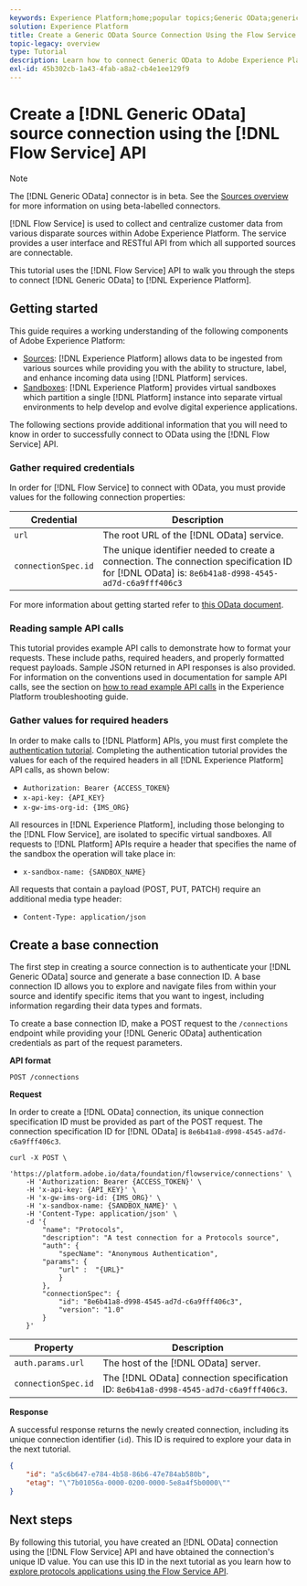 ```yaml
---
keywords: Experience Platform;home;popular topics;Generic OData;generic odata
solution: Experience Platform
title: Create a Generic OData Source Connection Using the Flow Service API
topic-legacy: overview
type: Tutorial
description: Learn how to connect Generic OData to Adobe Experience Platform using the Flow Service API.
exl-id: 45b302cb-1a43-4fab-a8a2-cb4e1ee129f9
---
```

# Create a [!DNL Generic OData] source connection using the [!DNL Flow Service] API

>[!NOTE]
>
>The [!DNL Generic OData] connector is in beta. See the [Sources overview](../../../../home.md#terms-and-conditions) for more information on using beta-labelled connectors.

[!DNL Flow Service] is used to collect and centralize customer data from various disparate sources within Adobe Experience Platform. The service provides a user interface and RESTful API from which all supported sources are connectable.

This tutorial uses the [!DNL Flow Service] API to walk you through the steps to connect [!DNL Generic OData] to [!DNL Experience Platform].

## Getting started

This guide requires a working understanding of the following components of Adobe Experience Platform:

* [Sources](../../../../home.md): [!DNL Experience Platform] allows data to be ingested from various sources while providing you with the ability to structure, label, and enhance incoming data using [!DNL Platform] services.
* [Sandboxes](../../../../../sandboxes/home.md): [!DNL Experience Platform] provides virtual sandboxes which partition a single [!DNL Platform] instance into separate virtual environments to help develop and evolve digital experience applications.

The following sections provide additional information that you will need to know in order to successfully connect to OData using the [!DNL Flow Service] API.

### Gather required credentials

In order for [!DNL Flow Service] to connect with OData, you must provide values for the following connection properties:

| Credential | Description |
| ---------- | ----------- |
| `url` | The root URL of the [!DNL OData] service. |
| `connectionSpec.id` | The unique identifier needed to create a connection. The connection specification ID for [!DNL OData] is: `8e6b41a8-d998-4545-ad7d-c6a9fff406c3` |

For more information about getting started refer to [this OData document](https://www.odata.org/getting-started/basic-tutorial/).

### Reading sample API calls

This tutorial provides example API calls to demonstrate how to format your requests. These include paths, required headers, and properly formatted request payloads. Sample JSON returned in API responses is also provided. For information on the conventions used in documentation for sample API calls, see the section on [how to read example API calls](../../../../../landing/troubleshooting.md#how-do-i-format-an-api-request) in the Experience Platform troubleshooting guide.

### Gather values for required headers

In order to make calls to [!DNL Platform] APIs, you must first complete the [authentication tutorial](https://www.adobe.com/go/platform-api-authentication-en). Completing the authentication tutorial provides the values for each of the required headers in all [!DNL Experience Platform] API calls, as shown below:

* `Authorization: Bearer {ACCESS_TOKEN}`
* `x-api-key: {API_KEY}`
* `x-gw-ims-org-id: {IMS_ORG}`

All resources in [!DNL Experience Platform], including those belonging to the [!DNL Flow Service], are isolated to specific virtual sandboxes. All requests to [!DNL Platform] APIs require a header that specifies the name of the sandbox the operation will take place in:

* `x-sandbox-name: {SANDBOX_NAME}`

All requests that contain a payload (POST, PUT, PATCH) require an additional media type header:

* `Content-Type: application/json`

## Create a base connection

The first step in creating a source connection is to authenticate your [!DNL Generic OData] source and generate a base connection ID. A base connection ID allows you to explore and navigate files from within your source and identify specific items that you want to ingest, including information regarding their data types and formats.

To create a base connection ID, make a POST request to the `/connections` endpoint while providing your [!DNL Generic OData] authentication credentials as part of the request parameters.

**API format**

```http
POST /connections
```

**Request**

In order to create a [!DNL OData] connection, its unique connection specification ID must be provided as part of the POST request. The connection specification ID for [!DNL OData] is `8e6b41a8-d998-4545-ad7d-c6a9fff406c3`.

```shell
curl -X POST \
    'https://platform.adobe.io/data/foundation/flowservice/connections' \
    -H 'Authorization: Bearer {ACCESS_TOKEN}' \
    -H 'x-api-key: {API_KEY}' \
    -H 'x-gw-ims-org-id: {IMS_ORG}' \
    -H 'x-sandbox-name: {SANDBOX_NAME}' \
    -H 'Content-Type: application/json' \
    -d '{
        "name": "Protocols",
        "description": "A test connection for a Protocols source",
        "auth": {
            "specName": "Anonymous Authentication",
        "params": {
            "url" :  "{URL}"
            }
        },
        "connectionSpec": {
            "id": "8e6b41a8-d998-4545-ad7d-c6a9fff406c3",
            "version": "1.0"
        }
    }'
```

| Property | Description |
| --------- | ----------- |
| `auth.params.url` | The host of the [!DNL OData] server. |
| `connectionSpec.id` | The [!DNL OData] connection specification ID: `8e6b41a8-d998-4545-ad7d-c6a9fff406c3`. |

**Response**

A successful response returns the newly created connection, including its unique connection identifier (`id`). This ID is required to explore your data in the next tutorial.

```json
{
    "id": "a5c6b647-e784-4b58-86b6-47e784ab580b",
    "etag": "\"7b01056a-0000-0200-0000-5e8a4f5b0000\""
}
```

## Next steps

By following this tutorial, you have created an [!DNL OData] connection using the [!DNL Flow Service] API and have obtained the connection's unique ID value. You can use this ID in the next tutorial as you learn how to [explore protocols applications using the Flow Service API](../../explore/protocols.md).
